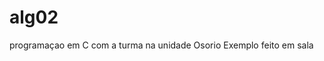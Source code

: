 # alg02
programaçao em C
com a turma na unidade Osorio
Exemplo feito em sala                                                           
                                                   